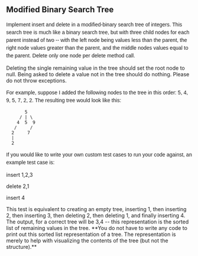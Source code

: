 Modified Binary Search Tree
---
<p><span style="font-family:whitney ssm a,whitney ssm b,verdana,lucida grande,sans-serif; font-size:1em; line-height:1.5em">Implement insert and delete in a</span><span style="font-family:whitney ssm a,whitney ssm b,verdana,lucida grande,sans-serif; font-size:1em; line-height:1.5em"> modified-binary search tree of integers. This search tree is much like a binary </span><span style="font-family:whitney ssm a,whitney ssm b,verdana,lucida grande,sans-serif; font-size:1em; line-height:1.5em">search</span><span style="font-family:whitney ssm a,whitney ssm b,verdana,lucida grande,sans-serif; font-size:1em; line-height:1.5em"> tree, but with three child nodes for each parent instead of two -- with the left node being values less than the parent, the right node values greater than the parent, and the middle nodes values equal to the parent. Delete only one node per delete method call.</span></p>


<p>Deleting the single remaining value in the tree should set the root node to null. Being asked to delete a value not in the tree should do nothing. Please do not throw exceptions.</p>


<p><span style="font-family:whitney ssm a,whitney ssm b,verdana,lucida grande,sans-serif; font-size:1em; line-height:1.5em">For example, suppose I added the following nodes to the tree in this order: 5, 4, 9, 5, 7, 2, 2. The resulting tree would look like this: </span></p>

```  
       5 
     / | \
    4  5  9 
   /     / 
  2     7 
  |
  2 
```


<p><span style="font-family: 'Whitney SSm A', 'Whitney SSm B', verdana, 'Lucida Grande', sans-serif; font-size: 1em; line-height: 1.5em;">If you would like to write your own custom test cases to run your code against, an example test case is:</span></p>



<p>insert 1,2,3</p>

<p>delete 2,1</p>

<p>insert 4</p>

<p> </p>

<p>This test is equivalent to creating an empty tree, inserting 1, then inserting 2, then inserting 3, then deleting 2, then deleting 1, and finally inserting 4.<br>
The output, for a correct tree will be 3,4 -- this representation is the sorted list of remaining values in the tree. **You do not have to write any code to print out this sorted list representation of a tree. The representation is merely to help with visualizing the contents of the tree (but not the structure).**</p>


